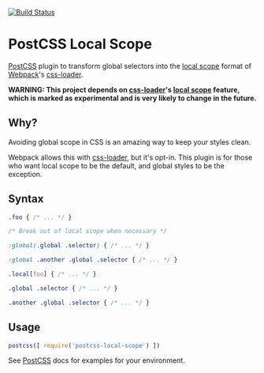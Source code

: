 [![Build Status][ci-img]][ci]

# PostCSS Local Scope

[PostCSS] plugin to transform global selectors into the [local scope] format of [Webpack]'s [css-loader].

**WARNING: This project depends on [css-loader]'s [local scope] feature, which is marked as experimental and is very likely to change in the future.**

## Why?

Avoiding global scope in CSS is an amazing way to keep your styles clean.

Webpack allows this with [css-loader], but it's opt-in. This plugin is for those who want local scope to be the default, and global styles to be the exception.

## Syntax

```css
.foo { /* ... */ }

/* Break out of local scope when necessary */

:global(.global .selector) { /* ... */ }

:global .another .global .selector { /* ... */ }
```

```css
.local[foo] { /* ... */ }

.global .selector { /* ... */ }

.another .global .selector { /* ... */ }
```

## Usage

```js
postcss([ require('postcss-local-scope') ])
```

See [PostCSS] docs for examples for your environment.

[PostCSS]:     https://github.com/postcss/postcss
[ci-img]:      https://img.shields.io/travis/markdalgleish/postcss-local-scope/master.svg?style=flat-square
[ci]:          https://travis-ci.org/markdalgleish/postcss-local-scope
[Webpack]:     http://webpack.github.io
[css-loader]:  https://github.com/webpack/css-loader
[local scope]: https://github.com/webpack/css-loader#local-scope
